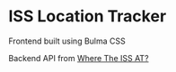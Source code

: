 # ISS Location Tracker

Frontend built using Bulma CSS

Backend API from [Where The ISS AT?](https://wheretheiss.at/)
